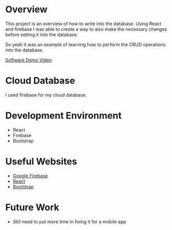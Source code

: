 # Overview
This project is an overview of how to write into the database. Using React and firebase I was able to create a way to also make the necessary changes before setting it into the database.

So yeah it was an example of learning how to perform the CRUD operations into the database.

[Software Demo Video](http://youtube.link.goes.here)

# Cloud Database
I used firebase for my cloud database. 

# Development Environment
* React
* Firebase
* Bootstrap

# Useful Websites

* [Google Firebase](https://firebase.google.com/)
* [React](https://reactjs.org/docs/getting-started.html)
* [Bootstrap](https://getbootstrap.com/docs/5.1/getting-started/introduction/)

# Future Work

* Still need to put more time in fixing it for a mobile app